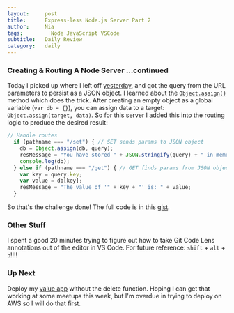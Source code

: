 ```yaml
---
layout:     post
title:      Express-less Node.js Server Part 2
author:     Nia
tags: 		  Node JavaScript VSCode
subtitle:  	Daily Review
category:   daily
---
```


### Creating & Routing A Node Server ...continued

Today I picked up where I left off [yesterday](https://niamurrell.github.io/daily/2017/12/09/expressless-server/), and got the query from the URL parameters to persist as a JSON object. I learned about the [`Object.assign()`](https://developer.mozilla.org/en-US/docs/Web/JavaScript/Reference/Global_Objects/Object/assign) method which does the trick. After creating an empty object as a global variable (`var db = {}`), you can assign data to a target: `Object.assign(target, data)`. So for this server I added this into the routing logic to produce the desired result:
```javascript
// Handle routes
  if (pathname === "/set") { // SET sends params to JSON object
    db = Object.assign(db, query);
    resMessage = "You have stored " + JSON.stringify(query) + " in memory.";
    console.log(db);
  } else if (pathname === "/get") { // GET finds params from JSON object
    var key = query.key;
    var value = db[key];
    resMessage = "The value of '" + key + "' is: " + value;
  }
```

So that's the challenge done! The full code is in this [gist](https://gist.github.com/niamurrell/87d8b7e120491c52f75f08acde2c7b5f). 

### Other Stuff

I spent a good 20 minutes trying to figure out how to take Git Code Lens annotations out of the editor in VS Code. For future reference: `shift` + `alt` + `b`!!!!


### Up Next

Deploy my [value app](https://niamurrell.github.io/search/index.html#ValueApp) without the delete function. Hoping I can get that working at some meetups this week, but I'm overdue in trying to deploy on AWS so I will do that first.